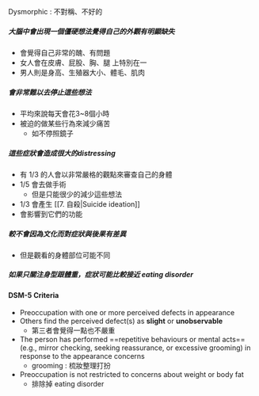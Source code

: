 Dysmorphic : 不對稱、不好的

##### 大腦中會出現一個僵硬想法覺得自己的外觀有明顯缺失
- 會覺得自己非常的醜、有問題
- 女人會在皮膚、屁股、胸、腿 上特別在一
- 男人則是身高、生殖器大小、體毛、肌肉

##### 會非常難以去停止這些想法
- 平均來說每天會花3~8個小時
- 被迫的做某些行為來減少痛苦
	- 如不停照鏡子
##### 這些症狀會造成很大的distressing
- 有 1/3 的人會以非常嚴格的觀點來審查自己的身體
- 1/5 會去做手術
	- 但是只能很少的減少這些想法
- 1/3 會產生 [[7. 自殺|Suicide ideation]]
- 會影響到它們的功能

##### 較不會因為文化而對症狀與後果有差異
- 但是觀看的身體部位可能不同


##### 如果只關注身型跟體重，症狀可能比較接近 eating disorder

#### DSM-5 Criteria
- Preoccupation with one or more perceived defects in appearance
- Others find the perceived defect(s) as __slight__ or __unobservable__
	- 第三者會覺得一點也不嚴重
- The person has performed ==repetitive behaviours or mental acts== (e.g., mirror checking, seeking reassurance, or excessive grooming) in response to the appearance concerns
	- grooming : 梳妝整理打扮
- Preoccupation is not restricted to concerns about weight or body fat
	- 排除掉 eating disorder